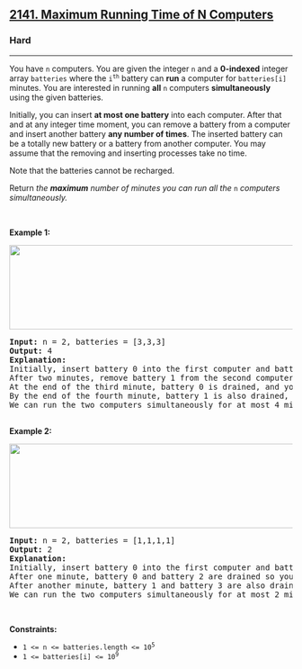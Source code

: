 <h2><a href="https://leetcode.com/problems/maximum-running-time-of-n-computers/">2141. Maximum Running Time of N Computers</a></h2><h3>Hard</h3><hr><div style="user-select: auto;"><p style="user-select: auto;">You have <code style="user-select: auto;">n</code> computers. You are given the integer <code style="user-select: auto;">n</code> and a <strong style="user-select: auto;">0-indexed</strong> integer array <code style="user-select: auto;">batteries</code> where the <code style="user-select: auto;">i<sup style="user-select: auto;">th</sup></code> battery can <strong style="user-select: auto;">run</strong> a computer for <code style="user-select: auto;">batteries[i]</code> minutes. You are interested in running <strong style="user-select: auto;">all</strong> <code style="user-select: auto;">n</code> computers <strong style="user-select: auto;">simultaneously</strong> using the given batteries.</p>

<p style="user-select: auto;">Initially, you can insert <strong style="user-select: auto;">at most one battery</strong> into each computer. After that and at any integer time moment, you can remove a battery from a computer and insert another battery <strong style="user-select: auto;">any number of times</strong>. The inserted battery can be a totally new battery or a battery from another computer. You may assume that the removing and inserting processes take no time.</p>

<p style="user-select: auto;">Note that the batteries cannot be recharged.</p>

<p style="user-select: auto;">Return <em style="user-select: auto;">the <strong style="user-select: auto;">maximum</strong> number of minutes you can run all the </em><code style="user-select: auto;">n</code><em style="user-select: auto;"> computers simultaneously.</em></p>

<p style="user-select: auto;">&nbsp;</p>
<p style="user-select: auto;"><strong class="example" style="user-select: auto;">Example 1:</strong></p>
<img alt="" src="https://assets.leetcode.com/uploads/2022/01/06/example1-fit.png" style="width: 762px; height: 150px; user-select: auto;">
<pre style="position: relative; user-select: auto;"><strong style="user-select: auto;">Input:</strong> n = 2, batteries = [3,3,3]
<strong style="user-select: auto;">Output:</strong> 4
<strong style="user-select: auto;">Explanation:</strong> 
Initially, insert battery 0 into the first computer and battery 1 into the second computer.
After two minutes, remove battery 1 from the second computer and insert battery 2 instead. Note that battery 1 can still run for one minute.
At the end of the third minute, battery 0 is drained, and you need to remove it from the first computer and insert battery 1 instead.
By the end of the fourth minute, battery 1 is also drained, and the first computer is no longer running.
We can run the two computers simultaneously for at most 4 minutes, so we return 4.

<div class="open_grepper_editor" title="Edit &amp; Save To Grepper" style="user-select: auto;"></div></pre>

<p style="user-select: auto;"><strong class="example" style="user-select: auto;">Example 2:</strong></p>
<img alt="" src="https://assets.leetcode.com/uploads/2022/01/06/example2.png" style="width: 629px; height: 150px; user-select: auto;">
<pre style="position: relative; user-select: auto;"><strong style="user-select: auto;">Input:</strong> n = 2, batteries = [1,1,1,1]
<strong style="user-select: auto;">Output:</strong> 2
<strong style="user-select: auto;">Explanation:</strong> 
Initially, insert battery 0 into the first computer and battery 2 into the second computer. 
After one minute, battery 0 and battery 2 are drained so you need to remove them and insert battery 1 into the first computer and battery 3 into the second computer. 
After another minute, battery 1 and battery 3 are also drained so the first and second computers are no longer running.
We can run the two computers simultaneously for at most 2 minutes, so we return 2.
<div class="open_grepper_editor" title="Edit &amp; Save To Grepper" style="user-select: auto;"></div></pre>

<p style="user-select: auto;">&nbsp;</p>
<p style="user-select: auto;"><strong style="user-select: auto;">Constraints:</strong></p>

<ul style="user-select: auto;">
	<li style="user-select: auto;"><code style="user-select: auto;">1 &lt;= n &lt;= batteries.length &lt;= 10<sup style="user-select: auto;">5</sup></code></li>
	<li style="user-select: auto;"><code style="user-select: auto;">1 &lt;= batteries[i] &lt;= 10<sup style="user-select: auto;">9</sup></code></li>
</ul>
</div>